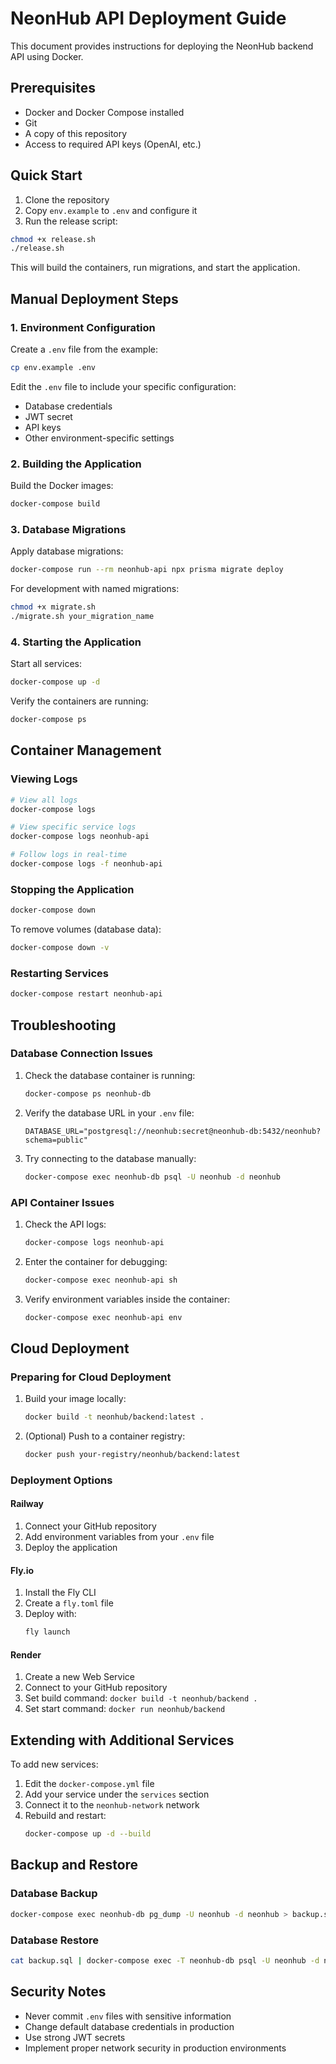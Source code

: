 # NeonHub API Deployment Guide

This document provides instructions for deploying the NeonHub backend API using Docker.

## Prerequisites

- Docker and Docker Compose installed
- Git
- A copy of this repository
- Access to required API keys (OpenAI, etc.)

## Quick Start

1. Clone the repository
2. Copy `env.example` to `.env` and configure it
3. Run the release script:

```bash
chmod +x release.sh
./release.sh
```

This will build the containers, run migrations, and start the application.

## Manual Deployment Steps

### 1. Environment Configuration

Create a `.env` file from the example:

```bash
cp env.example .env
```

Edit the `.env` file to include your specific configuration:

- Database credentials
- JWT secret
- API keys
- Other environment-specific settings

### 2. Building the Application

Build the Docker images:

```bash
docker-compose build
```

### 3. Database Migrations

Apply database migrations:

```bash
docker-compose run --rm neonhub-api npx prisma migrate deploy
```

For development with named migrations:

```bash
chmod +x migrate.sh
./migrate.sh your_migration_name
```

### 4. Starting the Application

Start all services:

```bash
docker-compose up -d
```

Verify the containers are running:

```bash
docker-compose ps
```

## Container Management

### Viewing Logs

```bash
# View all logs
docker-compose logs

# View specific service logs
docker-compose logs neonhub-api

# Follow logs in real-time
docker-compose logs -f neonhub-api
```

### Stopping the Application

```bash
docker-compose down
```

To remove volumes (database data):

```bash
docker-compose down -v
```

### Restarting Services

```bash
docker-compose restart neonhub-api
```

## Troubleshooting

### Database Connection Issues

1. Check the database container is running:

   ```bash
   docker-compose ps neonhub-db
   ```

2. Verify the database URL in your `.env` file:

   ```
   DATABASE_URL="postgresql://neonhub:secret@neonhub-db:5432/neonhub?schema=public"
   ```

3. Try connecting to the database manually:
   ```bash
   docker-compose exec neonhub-db psql -U neonhub -d neonhub
   ```

### API Container Issues

1. Check the API logs:

   ```bash
   docker-compose logs neonhub-api
   ```

2. Enter the container for debugging:

   ```bash
   docker-compose exec neonhub-api sh
   ```

3. Verify environment variables inside the container:
   ```bash
   docker-compose exec neonhub-api env
   ```

## Cloud Deployment

### Preparing for Cloud Deployment

1. Build your image locally:

   ```bash
   docker build -t neonhub/backend:latest .
   ```

2. (Optional) Push to a container registry:
   ```bash
   docker push your-registry/neonhub/backend:latest
   ```

### Deployment Options

#### Railway

1. Connect your GitHub repository
2. Add environment variables from your `.env` file
3. Deploy the application

#### Fly.io

1. Install the Fly CLI
2. Create a `fly.toml` file
3. Deploy with:
   ```bash
   fly launch
   ```

#### Render

1. Create a new Web Service
2. Connect to your GitHub repository
3. Set build command: `docker build -t neonhub/backend .`
4. Set start command: `docker run neonhub/backend`

## Extending with Additional Services

To add new services:

1. Edit the `docker-compose.yml` file
2. Add your service under the `services` section
3. Connect it to the `neonhub-network` network
4. Rebuild and restart:
   ```bash
   docker-compose up -d --build
   ```

## Backup and Restore

### Database Backup

```bash
docker-compose exec neonhub-db pg_dump -U neonhub -d neonhub > backup.sql
```

### Database Restore

```bash
cat backup.sql | docker-compose exec -T neonhub-db psql -U neonhub -d neonhub
```

## Security Notes

- Never commit `.env` files with sensitive information
- Change default database credentials in production
- Use strong JWT secrets
- Implement proper network security in production environments
